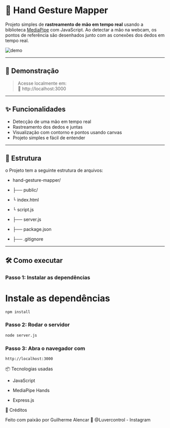 # 🤚 Hand Gesture Mapper

Projeto simples de **rastreamento de mão em tempo real** usando a biblioteca [MediaPipe](https://google.github.io/mediapipe/) com JavaScript. Ao detectar a mão na webcam, os pontos de referência são desenhados junto com as conexões dos dedos em tempo real.

![demo](https://user-images.githubusercontent.com/your-username/demo.gif) <!-- Troque isso por um GIF ou imagem se quiser -->

---

## 🚀 Demonstração

> Acesse localmente em:  
> 🔗 http://localhost:3000

---

## ✨ Funcionalidades

- Detecção de uma mão em tempo real
- Rastreamento dos dedos e juntas
- Visualização com contorno e pontos usando canvas
- Projeto simples e fácil de entender

---

## 📁 Estrutura

o Projeto tem a seguinte estrutura de arquivos:

- hand-gesture-mapper/
- ├── public/
- └ index.html
- └ script.js
             
- ├── server.js
    
- ├── package.json
       
- ├── .gitignore               


---

## 🛠️ Como executar

### Passo 1: Instalar as dependências

# Instale as dependências
```bash
npm install
```

### Passo 2: Rodar o servidor 
```bash
node server.js
```

### Passo 3: Abra o navegador com
```bash
http://localhost:3000
```
📦 Tecnologias usadas

   - JavaScript

   - MediaPipe Hands

   - Express.js

🧠 Créditos

Feito com paixão por Guilherme Alencar 
🔗 @Luvercontrol - Instagram


